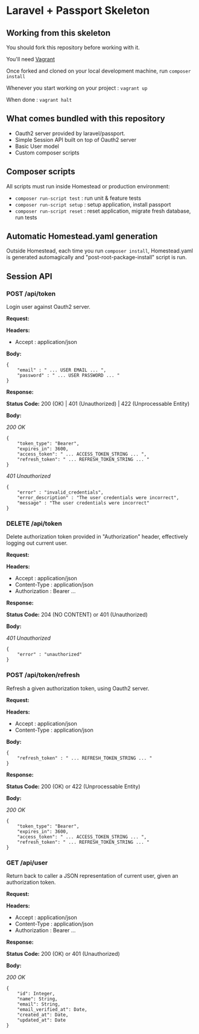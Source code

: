 # Laravel + Passport Skeleton

## Working from this skeleton

You should fork this repository before working with it.

You'll need [Vagrant](https://vagrantup.com)


Once forked and cloned on your local development machine, run ```composer install```

Whenever you start working on your project : ```vagrant up```

When done : ```vagrant halt```


## What comes bundled with this repository

* Oauth2 server provided by laravel/passport.
* Simple Session API built on top of Oauth2 server
* Basic User model
* Custom composer scripts

## Composer scripts

All scripts must run inside Homestead or production environment:

* ```composer run-script test```  : run unit & feature tests
* ```composer run-script setup``` : setup application, install passport
* ```composer run-script reset``` : reset application, migrate fresh database, run tests

## Automatic Homestead.yaml generation

Outside Homestead, each time you run ```composer install```, Homestead.yaml is
generated automagically and "post-root-package-install" script is run.

## Session API

### POST /api/token

Login user against Oauth2 server.

__Request:__

__Headers:__

* Accept : application/json

__Body:__
```
{
    "email" : " ... USER EMAIL ... ",
    "password" : " ... USER PASSWORD ... "
}
```

__Response:__

__Status Code:__ 200 (OK) | 401 (Unauthorized) | 422 (Unprocessable Entity)

__Body:__

*200 OK*

```
{
    "token_type": "Bearer",
    "expires_in": 3600,
    "access_token": " ... ACCESS_TOKEN_STRING ... ",
    "refresh_token": " ... REFRESH_TOKEN_STRING ... "
}
```

*401 Unauthorized*

```
{
    "error" : "invalid_credentials",
    "error_description" : "The user credentials were incorrect",
    "message" : "The user credentials were incorrect"
}
```

### DELETE /api/token

Delete authorization token provided in "Authorization" header, effectively logging out current user.

__Request:__

__Headers:__

* Accept : application/json
* Content-Type : application/json
* Authorization : Bearer ...

__Response:__

__Status Code:__ 204 (NO CONTENT) or 401 (Unauthorized)

__Body:__

*401 Unauthorized*

```
{
    "error" : "unauthorized"
}
```

### POST /api/token/refresh

Refresh a given authorization token, using Oauth2 server.

__Request:__

__Headers:__

* Accept : application/json
* Content-Type : application/json

__Body:__

```
{
    "refresh_token" : " ... REFRESH_TOKEN_STRING ... "
}
```

__Response:__

__Status Code:__ 200 (OK) or 422 (Unprocessable Entity)

__Body:__

*200 OK*

```
{
    "token_type": "Bearer",
    "expires_in": 3600,
    "access_token": " ... ACCESS_TOKEN_STRING ... ",
    "refresh_token": " ... REFRESH_TOKEN_STRING ... "
}
```

### GET /api/user

Return back to caller a JSON representation of current user, given an authorization token.

__Request:__

__Headers:__

* Accept : application/json
* Content-Type : application/json
* Authorization : Bearer ...

__Response:__

__Status Code:__ 200 (OK) or 401 (Unauthorized)

__Body:__

*200 OK*

```
{
    "id": Integer,
    "name": String,
    "email": String,
    "email_verified_at": Date,
    "created_at": Date,
    "updated_at": Date
}
```
